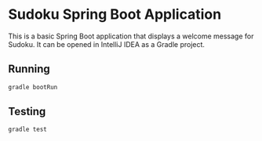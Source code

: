 # Sudoku Spring Boot Application

This is a basic Spring Boot application that displays a welcome message for Sudoku. It can be opened in IntelliJ IDEA as a Gradle project.

## Running

```bash
gradle bootRun
```

## Testing

```bash
gradle test
```
